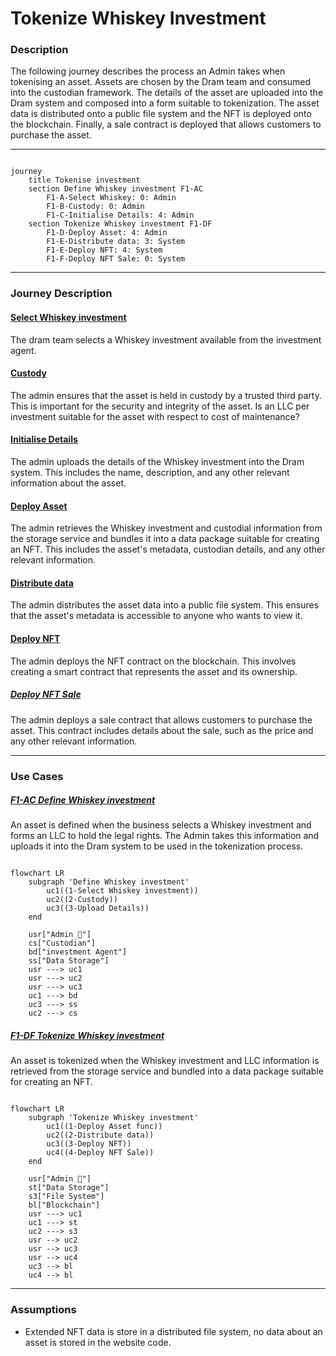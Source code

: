 # Tokenize Whiskey Investment

### Description

The following journey describes the process an Admin takes when tokenising an asset. Assets are
chosen by the Dram team and consumed into the custodian framework.
The details of the asset are uploaded into the Dram system and
composed into a form suitable to tokenization. The asset data is distributed onto a public file
system and the NFT is deployed onto the blockchain. Finally, a sale contract is deployed that allows
customers to
purchase the asset.



---

```mermaid

journey
    title Tokenise investment
    section Define Whiskey investment F1-AC
        F1-A-Select Whiskey: 0: Admin
        F1-B-Custody: 0: Admin
        F1-C-Initialise Details: 4: Admin
    section Tokenize Whiskey investment F1-DF
        F1-D-Deploy Asset: 4: Admin
        F1-E-Distribute data: 3: System
        F1-E-Deploy NFT: 4: System
        F1-F-Deploy NFT Sale: 0: System
```

---

### Journey Description

#### <ins>Select Whiskey investment</ins>

The dram team selects a Whiskey investment available from the investment agent.

#### <ins>Custody</ins>

The admin ensures that the asset is held in custody by a trusted third party. This is important for
the security and integrity of the asset.
Is an LLC per investment suitable for the asset with respect to cost of maintenance?

#### <ins>Initialise Details</ins>

The admin uploads the details of the Whiskey investment into the Dram system. This includes the name,
description, and any other relevant information about the asset.

#### <ins>Deploy Asset</ins>

The admin retrieves the Whiskey investment and custodial information from the storage service and bundles
it into a data package suitable for creating an NFT. This includes the asset's metadata, custodian
details, and any other relevant information.

#### <ins>Distribute data</ins>

The admin distributes the asset data into a public file system. This ensures that the asset's
metadata is accessible to anyone who wants to view it.

#### <ins>Deploy NFT</ins>

The admin deploys the NFT contract on the blockchain. This involves creating a smart contract that
represents the asset and its ownership.

##### <ins>Deploy NFT Sale</ins>

The admin deploys a sale contract that allows customers to purchase the asset. This contract
includes details about the sale, such as the price and any other relevant information.

--- 

### Use Cases

##### <ins>F1-AC Define Whiskey investment</ins>

An asset is defined when the business selects a Whiskey investment and forms an LLC to hold the legal
rights.
The Admin takes this information and uploads it into the Dram system to be used in the tokenization
process.

```mermaid

flowchart LR
    subgraph 'Define Whiskey investment'
        uc1((1-Select Whiskey investment))
        uc2((2-Custody))
        uc3((3-Upload Details))
    end

    usr["Admin 👤"]
    cs["Custodian"]
    bd["investment Agent"]
    ss["Data Storage"]
    usr ---> uc1
    usr ---> uc2
    usr ---> uc3
    uc1 ---> bd
    uc3 ---> ss
    uc2 ---> cs

```

##### <ins>F1-DF Tokenize Whiskey investment</ins>

An asset is tokenized when the Whiskey investment and LLC information is retrieved from the storage
service and bundled into a data package suitable for creating an NFT.

```mermaid

flowchart LR
    subgraph 'Tokenize Whiskey investment'
        uc1((1-Deploy Asset func))
        uc2((2-Distribute data))
        uc3((3-Deploy NFT))
        uc4((4-Deploy NFT Sale))
    end

    usr["Admin 👤"]
    st["Data Storage"]
    s3["File System"]
    bl["Blockchain"]
    usr ---> uc1
    uc1 ---> st
    uc2 ---> s3
    usr --> uc2
    usr --> uc3
    usr --> uc4
    uc3 --> bl
    uc4 --> bl
```

---

### Assumptions

- Extended NFT data is store in a distributed file system, no data about an asset is stored in the
  website code.
